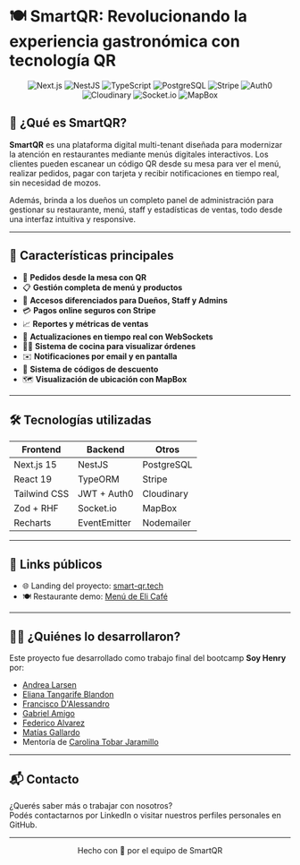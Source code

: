 # 🍽️ SmartQR: Revolucionando la experiencia gastronómica con tecnología QR

<div align="center">

![Next.js](https://img.shields.io/badge/Next.js-000000?style=for-the-badge&logo=next.js&logoColor=white)
![NestJS](https://img.shields.io/badge/NestJS-E0234E?style=for-the-badge&logo=nestjs&logoColor=white)
![TypeScript](https://img.shields.io/badge/TypeScript-007ACC?style=for-the-badge&logo=typescript&logoColor=white)
![PostgreSQL](https://img.shields.io/badge/PostgreSQL-316192?style=for-the-badge&logo=postgresql&logoColor=white)
![Stripe](https://img.shields.io/badge/Stripe-008CDD?style=for-the-badge&logo=stripe&logoColor=white)
![Auth0](https://img.shields.io/badge/Auth0-EB5424?style=for-the-badge&logo=auth0&logoColor=white)
![Cloudinary](https://img.shields.io/badge/Cloudinary-3448C5?style=for-the-badge&logo=cloudinary&logoColor=white)
![Socket.io](https://img.shields.io/badge/Socket.io-010101?style=for-the-badge&logo=socket.io&logoColor=white)
![MapBox](https://img.shields.io/badge/MapBox-000000?style=for-the-badge&logo=mapbox&logoColor=white)

</div>

## 🧠 ¿Qué es SmartQR?

**SmartQR**  es una plataforma digital multi-tenant diseñada para modernizar la atención en restaurantes mediante menús digitales interactivos. Los clientes pueden escanear un código QR desde su mesa para ver el menú, realizar pedidos, pagar con tarjeta y recibir notificaciones en tiempo real, sin necesidad de mozos.

Además, brinda a los dueños un completo panel de administración para gestionar su restaurante, menú, staff y estadísticas de ventas, todo desde una interfaz intuitiva y responsive.

---

## 🌟 Características principales

- 🧾 **Pedidos desde la mesa con QR**
- 📋 **Gestión completa de menú y productos**
- 🔐 **Accesos diferenciados para Dueños, Staff y Admins**
- 💳 **Pagos online seguros con Stripe**
- 📈 **Reportes y métricas de ventas**
- 🔄 **Actualizaciones en tiempo real con WebSockets**
- 🧑‍🍳 **Sistema de cocina para visualizar órdenes**
- ✉️ **Notificaciones por email y en pantalla**
- 🎁 **Sistema de códigos de descuento**
- 🗺️ **Visualización de ubicación con MapBox**

---

## 🛠️ Tecnologías utilizadas

| Frontend | Backend | Otros |
|----------|---------|-------|
| Next.js 15 | NestJS | PostgreSQL |
| React 19 | TypeORM | Stripe |
| Tailwind CSS | JWT + Auth0 | Cloudinary |
| Zod + RHF | Socket.io | MapBox |
| Recharts | EventEmitter | Nodemailer |

---

## 🔗 Links públicos

- 🌐 Landing del proyecto: [smart-qr.tech](https://www.smart-qr.tech/)
- 🍽️ Restaurante demo: [Menú de Eli Café](https://www.smart-qr.tech/menu/eli-cafe)

---

## 👨‍💻 ¿Quiénes lo desarrollaron?

Este proyecto fue desarrollado como trabajo final del bootcamp **Soy Henry** por:

- [Andrea Larsen](https://www.linkedin.com/in/andreablarsen/)
- [Eliana Tangarife Blandon](https://www.linkedin.com/in/elianatangarifeblandon/)
- [Francisco D'Alessandro](https://www.linkedin.com/in/francisco-dalessandro/)
- [Gabriel Amigo](https://www.linkedin.com/in/amigogabrielernesto/)
- [Federico Alvarez](https://www.linkedin.com/in/federico-alvarez97/)
- [Matías Gallardo](https://www.linkedin.com/in/matias-gallardo-dev/)  
- Mentoría de [Carolina Tobar Jaramillo](https://www.linkedin.com/in/carolina-tobar-jaramillo/)

---

## 📬 Contacto

¿Querés saber más o trabajar con nosotros?  
Podés contactarnos por LinkedIn o visitar nuestros perfiles personales en GitHub.

---

<div align="center">
  Hecho con 💛 por el equipo de SmartQR
</div>
